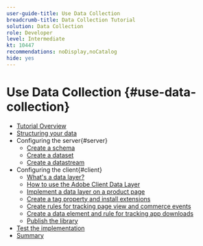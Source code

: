 ```yaml
---
user-guide-title: Use Data Collection
breadcrumb-title: Data Collection Tutorial
solution: Data Collection
role: Developer
level: Intermediate
kt: 10447
recommendations: noDisplay,noCatalog
hide: yes
---
```


# Use Data Collection {#use-data-collection}

+ [Tutorial Overview](overview.md)
+ [Structuring your data](structuring-your-data.md)
+ Configuring the server{#server}
  + [Create a schema](configure-the-server/create-a-schema.md)
  + [Create a dataset](configure-the-server/create-a-dataset.md)
  + [Create a datastream](configure-the-server/create-a-datastream.md)
+ Configuring the client{#client}
  + [What's a data layer?](configure-the-client/whats-a-data-layer.md)
  + [How to use the Adobe Client Data Layer](configure-the-client/how-to-use-the-adobe-client-data-layer.md)
  + [Implement a data layer on a product page](configure-the-client/implement-product-page-data-layer.md)
  + [Create a tag property and install extensions](configure-the-client/create-a-tags-property-and-install-extensions.md)
  + [Create rules for tracking page view and commerce events](configure-the-client/create-rules-for-tracking-page-view-and-commerce-events.md)
  + [Create a data element and rule for tracking app downloads](configure-the-client/create-a-data-element-and-rule-for-tracking-app-downloads.md)
  + [Publish the library](configure-the-client/publish-the-library.md)
+ [Test the implementation](test-the-implementation.md)
+ [Summary](summary.md)
